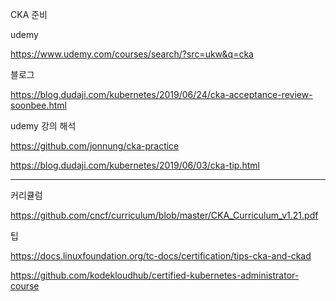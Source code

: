 CKA 준비



udemy

https://www.udemy.com/courses/search/?src=ukw&q=cka

블로그

https://blog.dudaji.com/kubernetes/2019/06/24/cka-acceptance-review-soonbee.html

udemy 강의 해석

https://github.com/jonnung/cka-practice



https://blog.dudaji.com/kubernetes/2019/06/03/cka-tip.html

---

커리큘럼

https://github.com/cncf/curriculum/blob/master/CKA_Curriculum_v1.21.pdf

팁

https://docs.linuxfoundation.org/tc-docs/certification/tips-cka-and-ckad



https://github.com/kodekloudhub/certified-kubernetes-administrator-course
